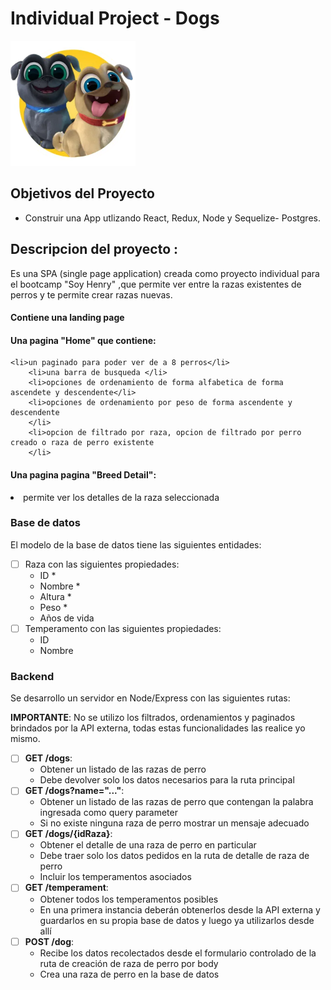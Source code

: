 

# Individual Project -  Dogs

<p align="left">
  <img height="200" src="./dog.png" />
</p>

## Objetivos del Proyecto

- Construir una App utlizando React, Redux, Node y Sequelize- Postgres.


## Descripcion del proyecto :
Es una SPA (single page application) creada como proyecto individual para el bootcamp "Soy Henry" ,que permite ver entre la razas existentes de perros y te permite crear razas nuevas. 
#### Contiene una landing page
#### Una pagina "Home" que contiene:
    <li>un paginado para poder ver de a 8 perros</li>
        <li>una barra de busqueda </li>
        <li>opciones de ordenamiento de forma alfabetica de forma ascendete y descendente</li>
        <li>opciones de ordenamiento por peso de forma ascendente y descendente
        </li>
        <li>opcion de filtrado por raza, opcion de filtrado por perro creado o raza de perro existente
        </li>
#### Una pagina pagina "Breed Detail":
<li>permite ver los detalles de la raza seleccionada </li>

### Base de datos

El modelo de la base de datos tiene las siguientes entidades:

- [ ] Raza con las siguientes propiedades:
  - ID *
  - Nombre *
  - Altura *
  - Peso *
  - Años de vida
- [ ] Temperamento con las siguientes propiedades:
  - ID
  - Nombre


### Backend

Se desarrollo un servidor en Node/Express con las siguientes rutas:

__IMPORTANTE__: No se utilizo los filtrados, ordenamientos y paginados brindados por la API externa, todas estas funcionalidades las realice yo mismo.

- [ ] __GET /dogs__:
  - Obtener un listado de las razas de perro
  - Debe devolver solo los datos necesarios para la ruta principal
- [ ] __GET /dogs?name="..."__:
  - Obtener un listado de las razas de perro que contengan la palabra ingresada como query parameter
  - Si no existe ninguna raza de perro mostrar un mensaje adecuado
- [ ] __GET /dogs/{idRaza}__:
  - Obtener el detalle de una raza de perro en particular
  - Debe traer solo los datos pedidos en la ruta de detalle de raza de perro
  - Incluir los temperamentos asociados
- [ ] __GET /temperament__:
  - Obtener todos los temperamentos posibles
  - En una primera instancia deberán obtenerlos desde la API externa y guardarlos en su propia base de datos y luego ya utilizarlos desde allí
- [ ] __POST /dog__:
  - Recibe los datos recolectados desde el formulario controlado de la ruta de creación de raza de perro por body
  - Crea una raza de perro en la base de datos

